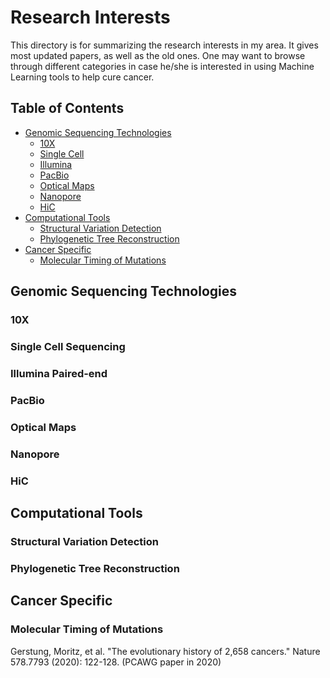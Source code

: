 # Research Interests

This directory is for summarizing the research interests in my area. It gives most updated papers, as well as the old ones. One may want to browse through different categories in case he/she is interested in using Machine Learning tools to help cure cancer.

## Table of Contents
- [Genomic Sequencing Technologies](#genomic_sequencing_technologies)
    * [10X](#10x)
    * [Single Cell](#single_cell)
    * [Illumina](#illumina)
    * [PacBio](#pacbio)
    * [Optical Maps](#optical_maps)
    * [Nanopore](#nanopore)
    * [HiC](#hic)
- [Computational Tools](#computational_tools)
    * [Structural Variation Detection](#structural_variation_detection)
    * [Phylogenetic Tree Reconstruction](#phylogenetic_tree_reconstruction)
- [Cancer Specific](#cancer_specific)
    * [Molecular Timing of Mutations](#molecular_timing_of_mutations)

## <a name="genomic_sequencing_technologies"></a>Genomic Sequencing Technologies ##

### 10X

### Single Cell Sequencing

### Illumina Paired-end

### PacBio

### Optical Maps

### Nanopore

### HiC

## Computational Tools

### Structural Variation Detection

### Phylogenetic Tree Reconstruction

## Cancer Specific

### Molecular Timing of Mutations

Gerstung, Moritz, et al. "The evolutionary history of 2,658 cancers." Nature 578.7793 (2020): 122-128. (PCAWG paper in 2020)
